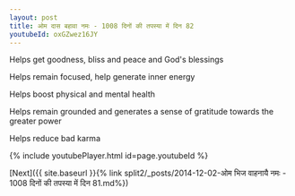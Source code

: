 ```yaml
---
layout: post
title: ओम दास बहावा नमः - 1008 दिनों की तपस्या में दिन 82
youtubeId: oxGZwez16JY
---
```

 
 
Helps get goodness, bliss and peace and God's blessings
 
Helps remain focused, help generate inner energy 
 
Helps boost physical and mental health 
 
Helps remain grounded and generates a sense of gratitude towards the greater power 
 
Helps reduce bad karma
 
 
 
 


{% include youtubePlayer.html id=page.youtubeId %}
 
[Next]({{ site.baseurl }}{% link  split2/_posts/2014-12-02-ओम भिज वाहनायै नमः - 1008 दिनों की तपस्या में दिन 81.md%})
 
